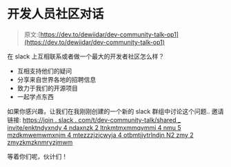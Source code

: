 # 开发人员社区对话

> 原文:[https://dev.to/dewiidar/dev-community-talk-op1](https://dev.to/dewiidar/dev-community-talk-op1)

在 slack 上互相联系或者做一个最大的开发者社区怎么样？

*   互相支持他们的疑问
*   分享来自世界各地的招聘信息
*   致力于我们的开源项目
*   一起学点东西

如果你感兴趣，让我们在我刚刚创建的一个新的 slack 群组中讨论这个问题..
邀请链接:
[https://join . slack . com/t/dev-community-talk/shared _ invite/enktndyxndy 4 ndaxnzk 2 ltnkmtmxmmqymmi 4 nmu 5 mzdkmwemwmxnjm 4 mtezzzjzjcwyja 4 otbmtjjytrlndjn N2 zmy 2 zmyzkmzknmryzjmwm](https://join.slack.com/t/dev-community-talk/shared_invite/enQtNDYxNDY4NDAxNzk2LTNkMTMxMmQyMmI4NmU5MzdkMWEzMWMxNjM4MTEzZjcwYjA4OTBmNTJjYTRlNDJjN2ZmY2ZmYzZkNmRmYzZjMWM)

等着你们呢，伙计们！